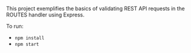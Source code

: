 This project exemplifies the basics of validating REST API requests in the ROUTES handler using Express.

To run: 
- `npm install`
- `npm start`


